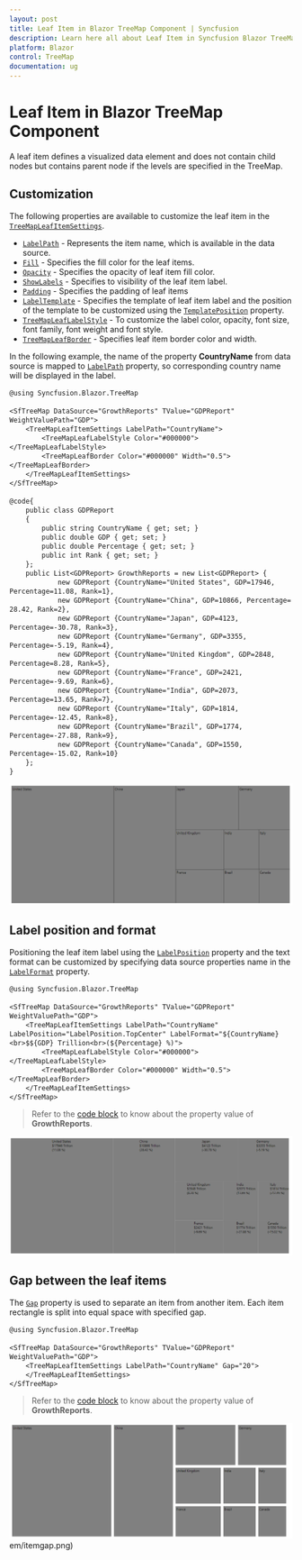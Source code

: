 ```yaml
---
layout: post
title: Leaf Item in Blazor TreeMap Component | Syncfusion
description: Learn here all about Leaf Item in Syncfusion Blazor TreeMap component and more.
platform: Blazor
control: TreeMap
documentation: ug
---
```


# Leaf Item in Blazor TreeMap Component

A leaf item defines a visualized data element and does not contain child nodes but contains parent node if the levels are specified in the TreeMap.

## Customization

The following properties are available to customize the leaf item in the [`TreeMapLeafItemSettings`](https://help.syncfusion.com/cr/aspnetcore-blazor/Syncfusion.Blazor.TreeMap.TreeMapLeafItemSettings.html).
* [`LabelPath`](https://help.syncfusion.com/cr/blazor/Syncfusion.Blazor.TreeMap.TreeMapLeafItemSettings.html) - Represents the item name, which is available in the data source.
* [`Fill`](https://help.syncfusion.com/cr/blazor/Syncfusion.Blazor.TreeMap.TreeMapLeafItemSettings.html) - Specifies the fill color for the leaf items.
* [`Opacity`](https://help.syncfusion.com/cr/blazor/Syncfusion.Blazor.TreeMap.TreeMapLeafItemSettings.html) - Specifies the opacity of leaf item fill color.
* [`ShowLabels`](https://help.syncfusion.com/cr/blazor/Syncfusion.Blazor.TreeMap.TreeMapLeafItemSettings.html#Syncfusion_Blazor_TreeMap_TreeMapLeafItemSettings_ShowLabels) - Specifies to visibility of the leaf item label.
* [`Padding`](https://help.syncfusion.com/cr/blazor/Syncfusion.Blazor.TreeMap.TreeMapLeafItemSettings.html) - Specifies the padding of leaf items
* [`LabelTemplate`](https://help.syncfusion.com/cr/blazor/Syncfusion.Blazor.TreeMap.TreeMapLeafItemSettings.html#Syncfusion_Blazor_TreeMap_TreeMapLeafItemSettings_LabelTemplate) - Specifies the template of leaf item label and the position of the template to be customized using the [`TemplatePosition`](https://help.syncfusion.com/cr/blazor/Syncfusion.Blazor.TreeMap.TreeMapLeafItemSettings.html#Syncfusion_Blazor_TreeMap_TreeMapLeafItemSettings_TemplatePosition) property.
* [`TreeMapLeafLabelStyle`](https://help.syncfusion.com/cr/aspnetcore-blazor/Syncfusion.Blazor.TreeMap.TreeMapLeafLabelStyle.html) - To customize the label color, opacity, font size, font family, font weight and font style.
* [`TreeMapLeafBorder`](https://help.syncfusion.com/cr/aspnetcore-blazor/Syncfusion.Blazor.TreeMap.TreeMapLeafBorder.html) - Specifies leaf item border color and width.

In the following example, the name of the property **CountryName** from data source is mapped to [`LabelPath`](https://help.syncfusion.com/cr/blazor/Syncfusion.Blazor.TreeMap.TreeMapLeafItemSettings.html) property, so corresponding country name will be displayed in the label.

```cshtml
@using Syncfusion.Blazor.TreeMap

<SfTreeMap DataSource="GrowthReports" TValue="GDPReport" WeightValuePath="GDP">
    <TreeMapLeafItemSettings LabelPath="CountryName">
        <TreeMapLeafLabelStyle Color="#000000"></TreeMapLeafLabelStyle>
        <TreeMapLeafBorder Color="#000000" Width="0.5"></TreeMapLeafBorder>
    </TreeMapLeafItemSettings>
</SfTreeMap>

@code{
    public class GDPReport
    {
        public string CountryName { get; set; }
        public double GDP { get; set; }
        public double Percentage { get; set; }
        public int Rank { get; set; }
    };
    public List<GDPReport> GrowthReports = new List<GDPReport> {
            new GDPReport {CountryName="United States", GDP=17946, Percentage=11.08, Rank=1},
            new GDPReport {CountryName="China", GDP=10866, Percentage= 28.42, Rank=2},
            new GDPReport {CountryName="Japan", GDP=4123, Percentage=-30.78, Rank=3},
            new GDPReport {CountryName="Germany", GDP=3355, Percentage=-5.19, Rank=4},
            new GDPReport {CountryName="United Kingdom", GDP=2848, Percentage=8.28, Rank=5},
            new GDPReport {CountryName="France", GDP=2421, Percentage=-9.69, Rank=6},
            new GDPReport {CountryName="India", GDP=2073, Percentage=13.65, Rank=7},
            new GDPReport {CountryName="Italy", GDP=1814, Percentage=-12.45, Rank=8},
            new GDPReport {CountryName="Brazil", GDP=1774, Percentage=-27.88, Rank=9},
            new GDPReport {CountryName="Canada", GDP=1550, Percentage=-15.02, Rank=10}
    };
}
```

![TreeMap with leaf item](images/LeafItem/LeafLabel.png)

## Label position and format

Positioning the leaf item label using the [`LabelPosition`](https://help.syncfusion.com/cr/aspnetcore-blazor/Syncfusion.Blazor.TreeMap.LabelPosition.html) property and the text format can be customized by specifying data source properties name in the [`LabelFormat`](https://help.syncfusion.com/cr/blazor/Syncfusion.Blazor.TreeMap.TreeMapLeafItemSettings.html#Syncfusion_Blazor_TreeMap_TreeMapLeafItemSettings_LabelFormat) property.

```cshtml
@using Syncfusion.Blazor.TreeMap

<SfTreeMap DataSource="GrowthReports" TValue="GDPReport" WeightValuePath="GDP">
    <TreeMapLeafItemSettings LabelPath="CountryName" LabelPosition="LabelPosition.TopCenter" LabelFormat="${CountryName}<br>$${GDP} Trillion<br>(${Percentage} %)">
        <TreeMapLeafLabelStyle Color="#000000"></TreeMapLeafLabelStyle>
        <TreeMapLeafBorder Color="#000000" Width="0.5"></TreeMapLeafBorder>
    </TreeMapLeafItemSettings>
</SfTreeMap>
```

> Refer to the [code block](#customization) to know about the property value of **GrowthReports**.

![TreeMap with label position and format](images/LeafItem/LabelFormat.png)

## Gap between the leaf items

The [`Gap`](https://help.syncfusion.com/cr/blazor/Syncfusion.Blazor.TreeMap.TreeMapLeafItemSettings.html#Syncfusion_Blazor_TreeMap_TreeMapLeafItemSettings_Gap) property is used to separate an item from another item. Each item rectangle is split into equal space with specified gap.

```cshtml
@using Syncfusion.Blazor.TreeMap

<SfTreeMap DataSource="GrowthReports" TValue="GDPReport" WeightValuePath="GDP">
    <TreeMapLeafItemSettings LabelPath="CountryName" Gap="20">
    </TreeMapLeafItemSettings>
</SfTreeMap>
```

> Refer to the [code block](#customization) to know about the property value of **GrowthReports**.

![Gap in TreeMap item](images/LeafItem/itemgap.png)em/itemgap.png)
